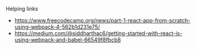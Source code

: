 Helping links 
- https://www.freecodecamp.org/news/part-1-react-app-from-scratch-using-webpack-4-562b1d231e75/
- https://medium.com/@siddharthac6/getting-started-with-react-js-using-webpack-and-babel-66549f8fbcb8

